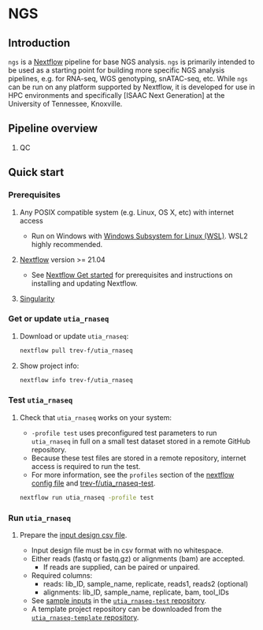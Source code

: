 # NGS

## Introduction

`ngs` is a [Nextflow](https://www.nextflow.io/) pipeline for base NGS analysis.
`ngs` is primarily intended to be used as a starting point for building more specific NGS analysis pipelines, e.g. for RNA-seq, WGS genotyping, snATAC-seq, etc.
While `ngs` can be run on any platform supported by Nextflow, it is developed for use in HPC environments and specifically [ISAAC Next Generation] at the University of Tennessee, Knoxville.

## Pipeline overview

1. QC

## Quick start

### Prerequisites

1. Any POSIX compatible system (e.g. Linux, OS X, etc) with internet access

   - Run on Windows with [Windows Subsystem for Linux (WSL)](https://docs.microsoft.com/en-us/windows/wsl/). WSL2 highly recommended.

2. [Nextflow](https://www.nextflow.io/) version >= 21.04

   - See [Nextflow Get started](https://www.nextflow.io/docs/latest/getstarted.html#) for prerequisites and instructions on installing and updating Nextflow.

3. [Singularity](https://sylabs.io)


### Get or update `utia_rnaseq`

1. Download or update `utia_rnaseq`:

    ```bash
    nextflow pull trev-f/utia_rnaseq
    ```

2. Show project info:

    ```bash
    nextflow info trev-f/utia_rnaseq
    ```

### Test `utia_rnaseq`

1. Check that `utia_rnaseq` works on your system:

      - `-profile test` uses preconfigured test parameters to run `utia_rnaseq` in full on a small test dataset stored in a remote GitHub repository.
      - Because these test files are stored in a remote repository, internet access is required to run the test.
      - For more information, see the `profiles` section of the [nextflow config file](nextflow.config) and [trev-f/utia_rnaseq-test](https://github.com/trev-f/utia_rnaseq-test).

    ```bash
    nextflow run utia_rnaseq -profile test 
    ```

### Run `utia_rnaseq`

1. Prepare the [input design csv file](docs/input_output.md).

    - Input design file must be in csv format with no whitespace.
    - Either reads (fastq or fastq.gz) or alignments (bam) are accepted.
      - If reads are supplied, can be paired or unpaired.
    - Required columns:
      - reads: lib_ID, sample_name, replicate, reads1, reads2 (optional)
      - alignments: lib_ID, sample_name, replicate, bam, tool_IDs
    - See [sample inputs](https://github.com/trev-f/utia_rnaseq-test/tree/main/inputs) in the [`utia_rnaseq-test` repository](https://github.com/trev-f/utia_rnaseq-test).
    - A template project repository can be downloaded from the [`utia_rnaseq-template` repository](https://github.com/trev-f/utia_rnaseq-template).

